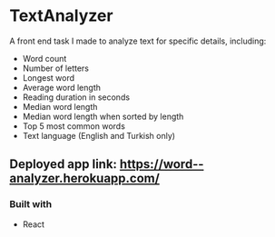 # TextAnalyzer

A front end task I made to analyze text for specific details, including:
* Word count
* Number of letters
* Longest word
* Average word length
* Reading duration in seconds
* Median word length
* Median word length when sorted by length
* Top 5 most common words
* Text language (English and Turkish only)

## Deployed app link: https://word--analyzer.herokuapp.com/

### Built with
* React
